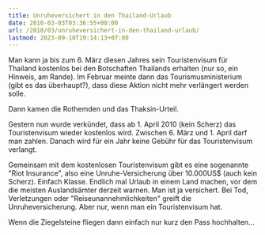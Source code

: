 ```yaml
---
title: Unruheversichert in den Thailand-Urlaub
date: 2010-03-03T03:36:55+00:00
url: /2010/03/unruheversichert-in-den-thailand-urlaub/
lastmod: 2023-09-10T19:14:13+07:00
---
```

Man kann ja bis zum 6. März diesen Jahres sein Touristenvisum für Thailand kostenlos bei den Botschaften Thailands erhalten (nur so, ein Hinweis, am Rande). Im Februar meinte dann das Tourismusministerium (gibt es das überhaupt?), dass diese Aktion nicht mehr verlängert werden solle.

Dann kamen die Rothemden und das Thaksin-Urteil.

Gestern nun wurde verkündet, dass ab 1. April 2010 (kein Scherz) das Touristenvisum wieder kostenlos wird. Zwischen 6. März und 1. April darf man zahlen. Danach wird für ein Jahr keine Gebühr für das Touristenvisum verlangt.

Gemeinsam mit dem kostenlosen Touristenvisum gibt es eine sogenannte "Riot Insurance", also eine Unruhe-Versicherung über 10.000US$ (auch kein Scherz). Einfach Klasse. Endlich mal Urlaub in einem Land machen, vor dem die meisten Auslandsämter derzeit warnen. Man ist ja versichert. Bei Tod, Verletzungen oder "Reiseunannehmlichkeiten" greift die Unruheversicherung. Aber nur, wenn man ein Touristenvisum hat.

Wenn die Ziegelsteine fliegen dann einfach nur kurz den Pass hochhalten...
